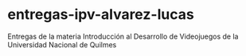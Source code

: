 # entregas-ipv-alvarez-lucas
Entregas de la materia Introducción al Desarrollo de Videojuegos de la Universidad Nacional de Quilmes
